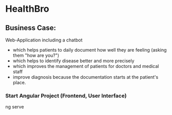 # HealthBro

## Business Case:

Web-Application including a chatbot
- which helps patients to daily document how well they are feeling (asking them "how are you?")
- which helps to identify disease better and more precisely
- which improves the management of patients for doctors and medical staff
- improve diagnosis because the documentation starts at the patient's place.


### Start Angular Project (Frontend, User Interface)

ng serve

